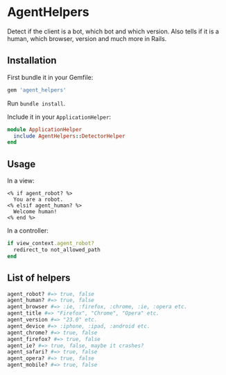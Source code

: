 # AgentHelpers

Detect if the client is a bot, which bot and which version. Also tells if it is a human, which browser, version and much more in Rails.

## Installation

First bundle it in your Gemfile:
```ruby
gem 'agent_helpers'
```

Run `bundle install`.

Include it in your `ApplicationHelper`:
```ruby
module ApplicationHelper
  include AgentHelpers::DetectorHelper
end
```

## Usage

In a view:
```erb
<% if agent_robot? %>
  You are a robot.
<% elsif agent_human? %>
  Welcome human!
<% end %>
```

In a controller:
```ruby
if view_context.agent_robot?
  redirect_to not_allowed_path
end
```

## List of helpers

```ruby
agent_robot? #=> true, false
agent_human? #=> true, false
agent_browser #=> :ie, :firefox, :chrome, :ie, :opera etc.
agent_title #=> "Firefox", "Chrome", "Opera" etc.
agent_version #=> "23.0" etc.
agent_device #=> :iphone, :ipad, :android etc.
agent_chrome? #=> true, false
agent_firefox? #=> true, false
agent_ie? #=> true, false, maybe it crashes?
agent_safari? #=> true, false
agent_opera? #=> true, false
agent_mobile? #=> true, false
```

